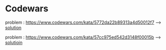 # Codewars 
problem : https://www.codewars.com/kata/5772da22b89313a4d50012f7 --> 
[solution](https://github.com/ehalt/py/blob/main/Solutions/CW/grasshopper.py)

problem : https://www.codewars.com/kata/57cc975ed542d3148f00015b --> [solutioin](https://github.com/ehalt/py/blob/main/Solutions/CW/you-only-need-one.py)
